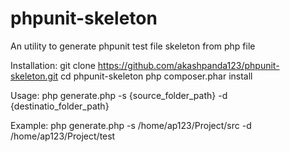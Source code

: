 # phpunit-skeleton
An utility to generate phpunit test file skeleton from php file

Installation: 
git clone https://github.com/akashpanda123/phpunit-skeleton.git
cd phpunit-skeleton
php composer.phar install

Usage: 
php generate.php -s {source_folder_path} -d {destinatio_folder_path}

Example:
php  generate.php -s /home/ap123/Project/src -d /home/ap123/Project/test
